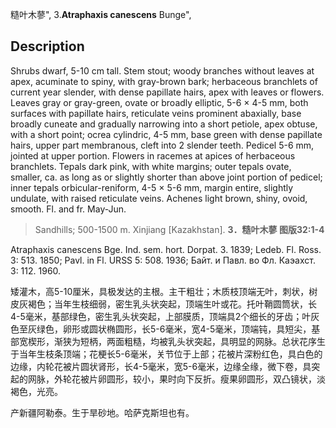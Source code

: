 糙叶木蓼",
3.**Atraphaxis canescens** Bunge",

## Description
Shrubs dwarf, 5-10 cm tall. Stem stout; woody branches without leaves at apex, acuminate to spiny, with gray-brown bark; herbaceous branchlets of current year slender, with dense papillate hairs, apex with leaves or flowers. Leaves gray or gray-green, ovate or broadly elliptic, 5-6 × 4-5 mm, both surfaces with papillate hairs, reticulate veins prominent abaxially, base broadly cuneate and gradually narrowing into a short petiole, apex obtuse, with a short point; ocrea cylindric, 4-5 mm, base green with dense papillate hairs, upper part membranous, cleft into 2 slender teeth. Pedicel 5-6 mm, jointed at upper portion. Flowers in racemes at apices of herbaceous branchlets. Tepals dark pink, with white margins; outer tepals ovate, smaller, ca. as long as or slightly shorter than above joint portion of pedicel; inner tepals orbicular-reniform, 4-5 × 5-6 mm, margin entire, slightly undulate, with raised reticulate veins. Achenes light brown, shiny, ovoid, smooth. Fl. and fr. May-Jun.

> Sandhills; 500-1500 m. Xinjiang [Kazakhstan].
**3．糙叶木蓼 图版32:1-4**

Atraphaxis canescens Bge. Ind. sem. hort. Dorpat. 3. 1839; Ledeb. Fl. Ross. 3: 513. 1850; Pavl. in Fl. URSS 5: 508. 1936; Байт. и Павл. во Фл. Каэахст. 3: 112. 1960.

矮灌木，高5-10厘米，具极发达的主根。主干粗壮；木质枝顶端无叶，刺状，树皮灰褐色；当年生枝细弱，密生乳头状突起，顶端生叶或花。托叶鞘圆筒状，长4-5毫米，基部绿色，密生乳头状突起，上部膜质，顶端具2个细长的牙齿；叶灰色至灰绿色，卵形或圆状椭圆形，长5-6毫米，宽4-5毫米，顶端钝，具短尖，基部宽楔形，渐狭为短柄，两面粗糙，均被乳头状突起，具明显的网脉。总状花序生于当年生枝条顶端；花梗长5-6毫米，关节位于上部；花被片深粉红色，具白色的边缘，内轮花被片圆状肾形，长4-5毫米，宽5-6毫米，边缘全缘，微下卷，具突起的网脉，外轮花被片卵圆形，较小，果时向下反折。瘦果卵圆形，双凸镜状，淡褐色，光亮。

产新疆阿勒泰。生于旱砂地。哈萨克斯坦也有。
